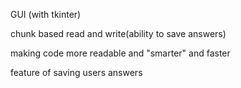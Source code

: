 GUI (with tkinter)

chunk based read and write(ability to save answers)

making code more readable and "smarter" and faster

feature of saving users answers
